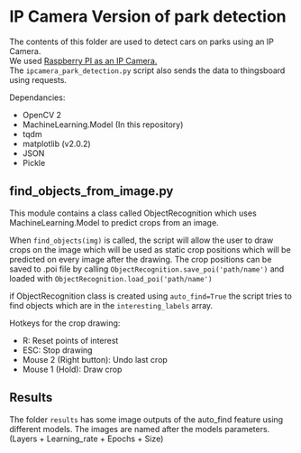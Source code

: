 
# IP Camera Version of park detection

The contents of this folder are used to detect cars on parks using an IP Camera.    
We used [Raspberry PI as an IP Camera.](https://github.com/silvanmelchior/RPi_Cam_Web_Interface)    
The `ipcamera_park_detection.py` script also sends the data to thingsboard using requests.   

Dependancies:    
 * OpenCV 2
 * MachineLearning.Model (In this repository)
 * tqdm
 * matplotlib (v2.0.2)
 * JSON
 * Pickle

## find_objects_from_image.py
This module contains a class called ObjectRecognition which uses MachineLearning.Model to predict crops from an image.   

When `find_objects(img)` is called, the script will allow the user to draw crops on the image which will be used as static crop positions which will be predicted on every image after the drawing. The crop positions can be saved to .poi file by calling `ObjectRecognition.save_poi('path/name')` and loaded with `ObjectRecognition.load_poi('path/name')`    

if ObjectRecognition class is created using `auto_find=True` the script tries to find objects which are in the `interesting_labels` array.    

Hotkeys for the crop drawing:
 * R: Reset points of interest
 * ESC: Stop drawing
 * Mouse 2 (Right button): Undo last crop
 * Mouse 1 (Hold): Draw crop

## Results    
The folder `results` has some image outputs of the auto_find feature using different models. The images are named after the models parameters. (Layers + Learning_rate + Epochs + Size)